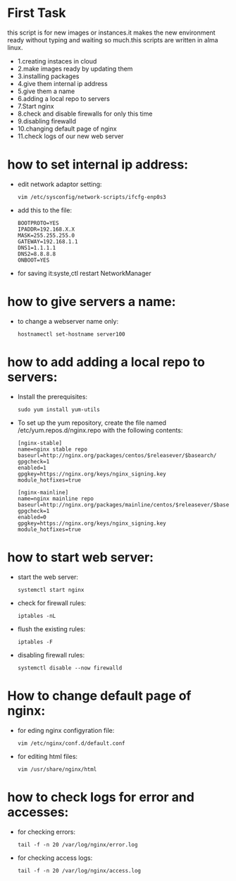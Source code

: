 <h1>First Task</h1>
<p>this script is for new images or instances.it makes the new environment ready without typing and waiting so much.this scripts are written in alma linux.</p>
<ul>
<li>1.creating instaces in cloud</li>
<li>2.make images ready by updating them</li>
<li>3.installing packages</li>
<li>4.give them internal ip address</li>
<li>5.give them a name</li>
<li>6.adding a local repo to servers</li>
<li>7.Start nginx</li>
<li>8.check and disable firewalls for only this time</li>
<li>9.disabling firewalld</li>
<li>10.changing default page of nginx</li>
<li>11.check logs of our new web server</li>
</ul>

<h1>how to set internal ip address:</h1>
<ul>
<li>edit network adaptor setting:
    
    vim /etc/sysconfig/network-scripts/ifcfg-enp0s3

</li>
<li> add this to the file:

    BOOTPROTO=YES
    IPADDR=192.168.X.X
    MASK=255.255.255.0
    GATEWAY=192.168.1.1
    DNS1=1.1.1.1
    DNS2=8.8.8.8
    ONBOOT=YES

</li>
<li>for saving it:syste,ctl restart NetworkManager</li>
</ul>

<h1>how to give servers a name:</h1>
<ul>
<li>to change a webserver name only:
    
    hostnamectl set-hostname server100

</li>
</ul>

<h1>how to add adding a local repo to servers:</h1>
<ul>
<li> Install the prerequisites:

    sudo yum install yum-utils
</li>

<li>
To set up the yum repository, create the file named /etc/yum.repos.d/nginx.repo with the following contents:

    [nginx-stable]
    name=nginx stable repo
    baseurl=http://nginx.org/packages/centos/$releasever/$basearch/
    gpgcheck=1
    enabled=1
    gpgkey=https://nginx.org/keys/nginx_signing.key
    module_hotfixes=true

    [nginx-mainline]
    name=nginx mainline repo
    baseurl=http://nginx.org/packages/mainline/centos/$releasever/$basearch/
    gpgcheck=1
    enabled=0
    gpgkey=https://nginx.org/keys/nginx_signing.key
    module_hotfixes=true   
</li>
</ul>

<h1>how to start web server:</h1>
<ul>
<li>
start the web server:

    systemctl start nginx
</li>
<li>
check for firewall rules:

    iptables -nL
</li>
<li>
flush the existing rules:

    iptables -F
</li>
<li>
disabling firewall rules:

    systemctl disable --now firewalld
</li>
</ul>

<h1>How to change default page of nginx:</h1>
<ul>
<li>for eding nginx configyration file:

    vim /etc/nginx/conf.d/default.conf 

</li>
<li>for editing html files:

    vim /usr/share/nginx/html
</li>
</ul>

<h1>how to check logs for error and accesses:</h1>
<ul>
<li>for checking errors:

    tail -f -n 20 /var/log/nginx/error.log

</li>
<li>for checking access logs:

    tail -f -n 20 /var/log/nginx/access.log

</li>
</ul>